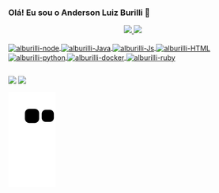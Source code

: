 ### Olá! Eu sou o Anderson Luiz Burilli 👋

<div align="center">
  <a href="https://github.com/alburilli">
  <img height="180em" src="https://github-readme-stats.vercel.app/api?username=alburilli&show_icons=true&theme=dracula&include_all_commits=true&count_private=true"/>
  <img height="180em" src="https://github-readme-stats.vercel.app/api/top-langs/?username=alburilli&layout=compact&langs_count=7&theme=dracula"/>
</div>

  <div style="display: inline_block"><br>
  <i class="devicon-java-plain colored"></i>
 <img align="center" alt="alburilli-node"
         src="https://img.shields.io/badge/Node.js-43853D?style=for-the-badge&logo=node.js&logoColor=white" />
<img align="center" alt="alburilli-Java" height="30" width="40"
     src="https://cdn.jsdelivr.net/gh/devicons/devicon/icons/java/java-original.svg" />
<img align="center" alt="alburilli-Js" height="30" width="40"
     src="https://cdn.jsdelivr.net/gh/devicons/devicon/icons/javascript/javascript-original.svg" />
<img align="center" alt="alburilli-HTML" height="30" width="40"
     src="https://cdn.jsdelivr.net/gh/devicons/devicon/icons/html5/html5-original.svg" />
 <img align="center" alt="alburilli-python" height="30" width="40"
       src="https://cdn.jsdelivr.net/gh/devicons/devicon/icons/python/python-original.svg" />
 <img align="center" alt="alburilli-docker" height="30" width="40"
         src="https://cdn.jsdelivr.net/gh/devicons/devicon/icons/docker/docker-original.svg" />
 <img align="center" alt="alburilli-ruby" height="30" width="40"
         src="https://cdn.jsdelivr.net/gh/devicons/devicon/icons/ruby/ruby-original.svg" />
 

    
   

</div>
  
  ##

  <div> 
  <a href = "mailto:alburilli@gmail.com"><img src="https://img.shields.io/badge/-Gmail-%23333?style=for-the-badge&logo=gmail&logoColor=white" target="_blank"></a>
  <a href="https://www.linkedin.com/in/anderson-luiz-burilli-901884170" target="_blank"><img src="https://img.shields.io/badge/-LinkedIn-%230077B5?style=for-the-badge&logo=linkedin&logoColor=white" target="_blank"></a> 
 
  ![Snake animation](https://github.com/alburilli/alburilli/blob/output/github-contribution-grid-snake.svg)
 
</div>
    
    
    

